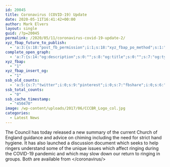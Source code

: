 ```yaml
---
id: 20045
title: Coronavirus (COVID-19) Update
date: 2020-05-11T16:41:42+00:00
author: Mark Elvers
layout: single
guid: /?p=20045
permalink: /2020/05/11/coronavirus-covid-19-update-2/
xyz_fbap_future_to_publish:
  - 'a:3:{s:18:"post_fb_permission";i:1;s:18:"xyz_fbap_po_method";s:1:"2";s:16:"xyz_fbap_message";s:62:"News item added to the CCCBR website: {POST_TITLE} {PERMALINK}";}'
complete_open_graph:
  - 'a:7:{s:14:"og:description";s:0:"";s:8:"og:title";s:0:"";s:7:"og:type";s:0:"";s:12:"twitter:card";s:7:"summary";s:15:"twitter:creator";s:0:"";s:19:"twitter:description";s:0:"";s:8:"og:image";s:0:"";}'
xyz_fbap:
  - "1"
xyz_fbap_insert_og:
  - "1"
ssb_old_counts:
  - 'a:5:{s:7:"twitter";i:0;s:9:"pinterest";i:0;s:7:"fbshare";i:0;s:6:"reddit";i:0;s:6:"tumblr";N;}'
ssb_total_counts:
  - "0"
ssb_cache_timestamp:
  - "450470"
image: /wp-content/uploads/2017/06/CCCBR_Logo_col.jpg
categories:
  - Latest News
---
```

The Council has today released a new summary of the current Church of England guidance and advice on chiming including the need for strict hand hygiene. It has also launched a discussion document which seeks to help ringers understand some of the unique issues which affect ringing during the COVID-19 pandemic and which may slow down our return to ringing in groups. Both are available from </coronavirus/>
